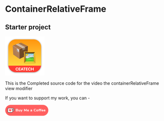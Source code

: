 # ContainerRelativeFrame

## Starter project

![mac128](Images/mac128.png)

This is the Completed source code for the video the containerRelativeFrame view modifier



If you want to support my work, you can - </br>

<a href='https://ko-fi.com/Z8Z22WRVG' target='_blank'><img height='36' style='border:0px;height:36px;' src='Images/kofi3.png' border='0' alt='Buy Me a Coffee at ko-fi.com' /></a>

